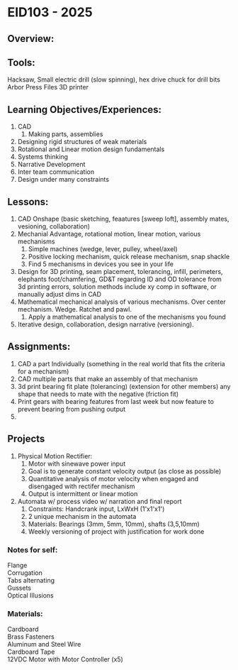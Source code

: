 # EID103 - 2025

## Overview:

## Tools:
Hacksaw, 
Small electric drill (slow spinning), hex drive chuck for drill bits
Arbor Press
Files
3D printer


## Learning Objectives/Experiences:
1. CAD
    1. Making parts, assemblies
2. Designing rigid structures of weak materials
3. Rotational and Linear motion design fundamentals
4. Systems thinking
5. Narrative Development
6. Inter team communication
7. Design under many constraints

## Lessons:
1. CAD Onshape (basic sketching, feaatures [sweep loft], assembly mates, vesioning, collaboration)
2. Mechanial Advantage, rotational motion, linear motion, various mechanisms
    1. Simple machines (wedge, lever, pulley, wheel/axel)
    2. Positive locking mechanism, quick release mechanism, snap shackle
    2. Find 5 mechanisms in devices you see in your life
3. Design for 3D printing, seam placement, tolerancing, infill, perimeters, elephants foot/chamfering, GD&T regarding ID and OD tolerance from 3d printing errors, solution methods include xy comp in software, or manually adjust dims in CAD
4. Mathematical mechanical analysis of various mechanisms. Over center mechanism. Wedge. Ratchet and pawl.
    1. Apply a mathematical analysis to one of the mechanisms you found
5. Iterative design, collaboration, design narrative (versioning). 

## Assignments:
1. CAD a part Individually (something in the real world that fits the criteria for a mechanism)
2. CAD multiple parts that make an assembly of that mechanism
3. 3d print bearing fit plate (tolerancing) (extension for other members) any shape that needs to mate with the negative (friction fit)
4. Print gears with bearing features from last week but now feature to prevent bearing from pushing output
5. 

## Projects
1. Physical Motion Rectifier:
    1. Motor with sinewave power input
    2. Goal is to generate constant velocity output (as close as possible)
    3. Quantitative analysis of motor velocity when engaged and disengaged with rectifer mechanism
    4. Output is intermittent or linear motion
2. Automata w/ process video w/ narration and final report
    1. Constraints: Handcrank input, LxWxH (1'x1'x1')
    2. 2 unique mechanism in the automata
    3. Materials: Bearings (3mm, 5mm, 10mm), shafts (3,5,10mm)
    4. Weekly versioning of project with justification for work done

### Notes for self: 
Flange  
Corrugation  
Tabs alternating  
Gussets  
Optical Illusions

### Materials:
Cardboard  
Brass Fasteners  
Aluminum and Steel Wire  
Cardboard Tape  
12VDC Motor with Motor Controller (x5)